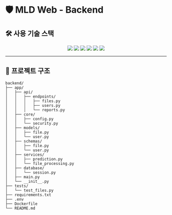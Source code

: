 # 🛡️ MLD Web - Backend


## 🛠️ 사용 기술 스택

<div align="center">

<img src="https://img.shields.io/badge/Python-3776AB?style=for-the-badge&logo=python&logoColor=white" />
<img src="https://img.shields.io/badge/FastAPI-009688?style=for-the-badge&logo=fastapi&logoColor=white" />
<img src="https://img.shields.io/badge/Uvicorn-44A833?style=for-the-badge&logo=uvicorn&logoColor=white" />
<img src="https://img.shields.io/badge/SQLAlchemy-336791?style=for-the-badge&logo=sqlalchemy&logoColor=white" />
<img src="https://img.shields.io/badge/PostgreSQL-336791?style=for-the-badge&logo=postgresql&logoColor=white" />
<img src="https://img.shields.io/badge/Docker-2496ED?style=for-the-badge&logo=docker&logoColor=white" />

</div>


---

## 📂 프로젝트 구조
```
backend/
├── app/
│   ├── api/
│   │   ├── endpoints/
│   │   │   ├── files.py         
│   │   │   ├── users.py        
│   │   │   └── reports.py      
│   ├── core/
│   │   ├── config.py            
│   │   └── security.py         
│   ├── models/
│   │   ├── file.py              
│   │   └── user.py             
│   ├── schemas/
│   │   ├── file.py              
│   │   └── user.py             
│   ├── services/
│   │   ├── prediction.py       
│   │   └── file_processing.py   
│   ├── database/
│   │   └── session.py          
│   ├── main.py                  
│   └── __init__.py
├── tests/
│   └── test_files.py           
├── requirements.txt          
├── .env                       
├── Dockerfile                 
└── README.md
```


